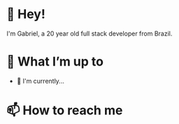 # 👋 Hey!
I'm Gabriel, a 20 year old full stack developer from Brazil.

# 🔭 What I’m up to
* 🔨 I'm currently...

# 📫 How to reach me
<!--
**gabsnevess/gabsnevess** is a ✨ _special_ ✨ repository because its `README.md` (this file) appears on your GitHub profile.

Here are some ideas to get you started:

 ...
- 🌱 I’m currently learning ...
- 👯 I’m looking to collaborate on ...
- 🤔 I’m looking for help with ...
- 💬 Ask me about ...
 ...
- 😄 Pronouns: ...
- ⚡ Fun fact: ...
-->

